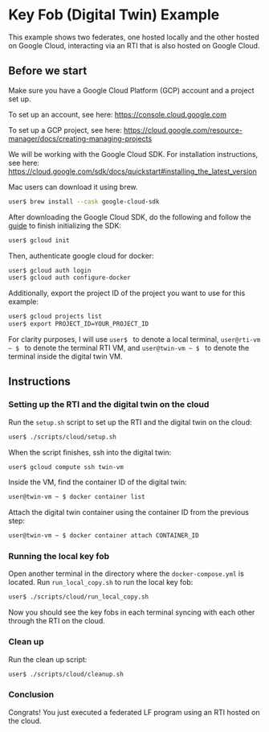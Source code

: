 # Key Fob (Digital Twin) Example

This example shows two federates, one hosted locally and the other hosted on Google Cloud, interacting via an RTI that is also hosted on Google Cloud.

## Before we start

Make sure you have a Google Cloud Platform (GCP) account and a project set up. 

To set up an account, see here:
https://console.cloud.google.com

To set up a GCP project, see here:
https://cloud.google.com/resource-manager/docs/creating-managing-projects

We will be working with the Google Cloud SDK. For installation instructions, see here:
https://cloud.google.com/sdk/docs/quickstart#installing_the_latest_version


Mac users can download it using brew.
```bash
user$ brew install --cask google-cloud-sdk
```

After downloading the Google Cloud SDK, do the following and follow the [guide](
https://cloud.google.com/sdk/docs/quickstart) to finish initializing the SDK:

```bash
user$ gcloud init
```


Then, authenticate google cloud for docker:
```bash
user$ gcloud auth login
user$ gcloud auth configure-docker
```

Additionally, export the project ID of the project you want to use for this example:
```bash
user$ gcloud projects list
user$ export PROJECT_ID=YOUR_PROJECT_ID
```

For clarity purposes, I will use `user$ ` to denote a local terminal, `user@rti-vm ~ $ ` to denote the terminal RTI VM, and `user@twin-vm ~ $ ` to denote the terminal inside the digital twin VM. 


## Instructions

### Setting up the RTI and the digital twin on the cloud

Run the `setup.sh` script to set up the RTI and the digital twin on the cloud:
```bash
user$ ./scripts/cloud/setup.sh
```

When the script finishes, ssh into the digital twin:
```bash
user$ gcloud compute ssh twin-vm
```

Inside the VM, find the container ID of the digital twin:
```bash
user@twin-vm ~ $ docker container list
```

Attach the digital twin container using the container ID from the previous step:
```bash
user@twin-vm ~ $ docker container attach CONTAINER_ID
```

### Running the local key fob

Open another terminal in the directory where the `docker-compose.yml` is located. Run `run_local_copy.sh` to run the local key fob:
```bash
user$ ./scripts/cloud/run_local_copy.sh
```

Now you should see the key fobs in each terminal syncing with each other through the RTI on the cloud.

### Clean up

Run the clean up script:
```bash
user$ ./scripts/cloud/cleanup.sh
```

### Conclusion

Congrats! You just executed a federated LF program using an RTI hosted on the cloud.
